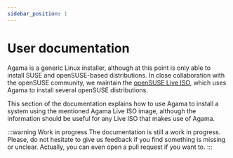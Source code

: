 ```yaml
---
sidebar_position: 1
---
```


# User documentation

Agama is a generic Linux installer, although at this point is only able to install SUSE and
openSUSE-based distributions. In close collaboration with the openSUSE community, we maintain the
[openSUSE Live ISO](/download), which uses Agama to install several openSUSE distributions.

This section of the documentation explains how to use Agama to install a system using the mentioned
Agama Live ISO image, although the information should be useful for any Live ISO that makes use of
Agama.

:::warning Work in progress
The documentation is still a work in progress. Please, do not hesitate to give us feedback if you
find something is missing or unclear. Actually, you can even open a pull request if you want to.
:::
